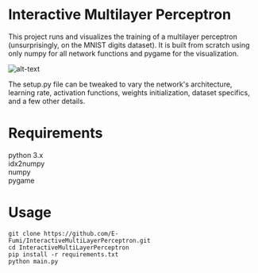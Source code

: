 # Interactive Multilayer Perceptron

This project runs and visualizes the training of a multilayer perceptron (unsurprisingly, on the MNIST digits dataset). It is built from scratch using only numpy for all network functions and pygame for the visualization.

![alt-text](./mlp.gif)

The setup.py file can be tweaked to vary the network's architecture, learning rate, activation functions, weights initialization, dataset specifics, and a few other details.

# Requirements

python 3.x</br>
idx2numpy</br>
numpy</br>
pygame

# Usage

`git clone https://github.com/E-Fumi/InteractiveMultiLayerPerceptron.git`</br>
`cd InteractiveMultiLayerPerceptron`</br>
`pip install -r requirements.txt`</br>
`python main.py`

